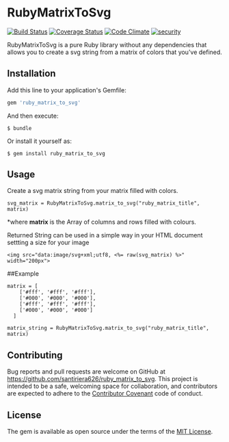 # RubyMatrixToSvg

[![Build Status](https://travis-ci.org/santiriera626/ruby_matrix_to_svg.svg?branch=master)](https://travis-ci.org/santiriera626/ruby_matrix_to_svg)
[![Coverage Status](https://coveralls.io/repos/github/santiriera626/ruby_matrix_to_svg/badge.svg?branch=master)](https://coveralls.io/github/santiriera626/ruby_matrix_to_svg?branch=master)
[![Code Climate](https://codeclimate.com/github/santiriera626/ruby_matrix_to_svg/badges/gpa.svg)](https://codeclimate.com/github/santiriera626/ruby_matrix_to_svg)
[![security](https://hakiri.io/github/santiriera626/ruby_matrix_to_svg/master.svg)](https://hakiri.io/github/santiriera626/ruby_matrix_to_svg/master)

RubyMatrixToSvg is a pure Ruby library without any dependencies that allows you to create a svg string from a matrix of colors that you've defined.

## Installation

Add this line to your application's Gemfile:

```ruby
gem 'ruby_matrix_to_svg'
```

And then execute:

    $ bundle

Or install it yourself as:

    $ gem install ruby_matrix_to_svg

## Usage

Create a svg matrix string from your matrix filled with colors.
  
    svg_matrix = RubyMatrixToSvg.matrix_to_svg("ruby_matrix_title", matrix)
  
  *where **matrix** is the Array of columns and rows filled with colours.

Returned String can be used in a simple way in your HTML document settting a size for your image
    
    <img src="data:image/svg+xml;utf8, <%= raw(svg_matrix) %>" width="200px">

##Example

    matrix = [
        ['#fff', '#fff', '#fff'],
        ['#000', '#000', '#000'],
        ['#fff', '#fff', '#fff'],
        ['#000', '#000', '#000']
      ]

    matrix_string = RubyMatrixToSvg.matrix_to_svg("ruby_matrix_title", matrix)

## Contributing

Bug reports and pull requests are welcome on GitHub at https://github.com/santiriera626/ruby_matrix_to_svg. This project is intended to be a safe, welcoming space for collaboration, and contributors are expected to adhere to the [Contributor Covenant](contributor-covenant.org) code of conduct.


## License

The gem is available as open source under the terms of the [MIT License](http://opensource.org/licenses/MIT).
